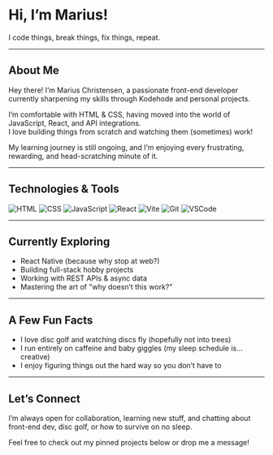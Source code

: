 # Hi, I’m Marius!  
I code things, break things, fix things, repeat.

---

## About Me

Hey there! I’m Marius Christensen, a passionate front-end developer currently sharpening my skills through Kodehode and personal projects.  

I’m comfortable with HTML & CSS, having moved into the world of JavaScript, React, and API integrations.  
I love building things from scratch and watching them (sometimes) work!

My learning journey is still ongoing, and I’m enjoying every frustrating, rewarding, and head-scratching minute of it.

---

## Technologies & Tools

![HTML](https://img.shields.io/badge/HTML5-E34F26?style=flat&logo=html5&logoColor=white)
![CSS](https://img.shields.io/badge/CSS3-1572B6?style=flat&logo=css3&logoColor=white)
![JavaScript](https://img.shields.io/badge/JavaScript-F7DF1E?style=flat&logo=javascript&logoColor=black)
![React](https://img.shields.io/badge/React-20232A?style=flat&logo=react&logoColor=61DAFB)
![Vite](https://img.shields.io/badge/Vite-646CFF?style=flat&logo=vite&logoColor=white)
![Git](https://img.shields.io/badge/Git-F05032?style=flat&logo=git&logoColor=white)
![VSCode](https://img.shields.io/badge/VS%20Code-007ACC?style=flat&logo=visual-studio-code&logoColor=white)

---

## Currently Exploring

- React Native (because why stop at web?)
- Building full-stack hobby projects
- Working with REST APIs & async data
- Mastering the art of "why doesn’t this work?"

---

## A Few Fun Facts

-  I love disc golf and watching discs fly (hopefully not into trees)
-  I run entirely on caffeine and baby giggles (my sleep schedule is… creative)
-  I enjoy figuring things out the hard way so you don’t have to

---


## Let’s Connect

I’m always open for collaboration, learning new stuff, and chatting about front-end dev, disc golf, or how to survive on no sleep.

Feel free to check out my pinned projects below or drop me a message!







